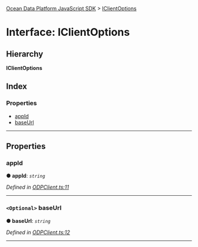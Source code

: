 [Ocean Data Platform JavaScript SDK](../README.md) > [IClientOptions](../interfaces/iclientoptions.md)

# Interface: IClientOptions

## Hierarchy

**IClientOptions**

## Index

### Properties

* [appId](iclientoptions.md#appid)
* [baseUrl](iclientoptions.md#baseurl)

---

## Properties

<a id="appid"></a>

###  appId

**● appId**: *`string`*

*Defined in [ODPClient.ts:11](https://github.com/C4IROcean/ODP-sdk-js/blob/cee227f/source/ODPClient.ts#L11)*

___
<a id="baseurl"></a>

### `<Optional>` baseUrl

**● baseUrl**: *`string`*

*Defined in [ODPClient.ts:12](https://github.com/C4IROcean/ODP-sdk-js/blob/cee227f/source/ODPClient.ts#L12)*

___

